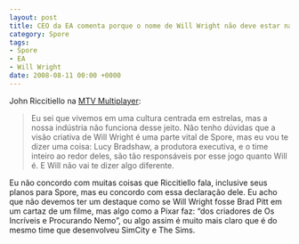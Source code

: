 ```yaml
---
layout: post
title: CEO da EA comenta porque o nome de Will Wright não deve estar na caixa do Spore
category: Spore
tags:
- Spore
- EA
- Will Wright
date: 2008-08-11 00:00 +0000
---
```

John Riccitiello na [MTV Multiplayer](http://multiplayerblog.mtv.com/2008/08/11/name-on-a-box/):

> Eu sei que vivemos em uma cultura centrada em estrelas, mas a nossa indústria não funciona desse jeito. Não tenho dúvidas que a visão criativa de Will Wright é uma parte vital de Spore, mas eu vou te dizer uma coisa: Lucy Bradshaw, a produtora executiva, e o time inteiro ao redor deles, são tão responsáveis por esse jogo quanto Will é. E Will não vai te dizer algo diferente.

Eu não concordo com muitas coisas que Riccitiello fala, inclusive seus planos para Spore, mas eu concordo com essa declaração dele. Eu acho que não devemos ter um destaque como se Will Wright fosse Brad Pitt em um cartaz de um filme, mas algo como a Pixar faz: “dos criadores de Os Incríveis e Procurando Nemo”, ou algo assim é muito mais claro que é do mesmo time que desenvolveu SimCity e The Sims.
